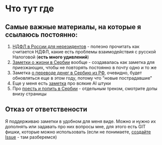 # Что тут где

## Самые важные материалы, на которые я ссылаюсь постоянно:

1. [НДФЛ в России для нерезидентов](RussianTaxes/README.md) - полезно прочитать как считается НДФЛ, какие есть проблемы взаимодействия с русской Налоговой (**есть много удивлений**)
2. [Заметки о жизни в Сербии](CommonSerbia/README.md) вообще - создавалась как заметка для приезжающих, чтобы не повторять постоянно в почту одно и то же
3. Заметка [о переводе денег в Сербию из РФ](MoneyTransferSRB2023/README.md), очевидно, будет обновляться еще в этом году, потому что "новые пострадавшие"
4. Еще у меня есть [заметка](HowToAI/README.md) про всякие AI штуки
5. Про [поесть и попить в Сербии](https://github.com/katurov/gaultmillau) - отдельным треком, смотрите допы внизу страницы

## Отказ от ответствености

Я поддерживаю заметки в удобном для меня виде. Можно и нужно их дополнять или задавать про них вопросы мне, для этого есть GIT фишки, которые можно использовать (если не понимаете, [создайте Issue](https://github.com/katurov/PublicNotes/issues/new) - там разберемся)
